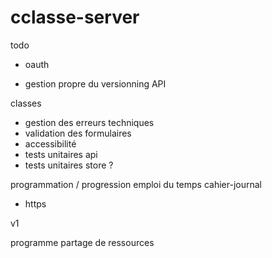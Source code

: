 # cclasse-server

todo

- oauth

- gestion propre du versionning API

classes
- gestion des erreurs techniques
- validation des formulaires
- accessibilité
- tests unitaires api
- tests unitaires store ?

programmation / progression
emploi du temps
cahier-journal



- https


v1

programme
partage de ressources
